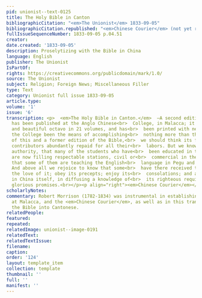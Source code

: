```yaml
---
pid: unionist--text-0125
title: The Holy Bible in Canton
bibliographicCitation: "<em>The Unionist</em> 1833-09-05"
bibliographicCitation.republished: "<em>Chinese Courier</em> (not yet researched)"
fullIssueSequenceNumber: 1833-09-05 p.04.51
creator: 
date.created: '1833-09-05'
description: Proselytizing with the Bible in China
language: English
publisher: The Unionist
IsPartOf: 
rights: https://creativecommons.org/publicdomain/mark/1.0/
source: The Unionist
subject: Religion; Foreign News; Miscellaneous Filler
type: Text
category: Unionist full issue 1833-09-05
article.type: 
volume: '1'
issue: '6'
transcription: <p>  <em>The Holy Bible in Canton.</em>  —A second edition of the Bible
  has been published at the Anglo Chinese<br>  College, in Malacca; it is a large
  and beautiful octavo in 21 volumes, and has<br>  been printed with new blocks. Had
  the College been the means of accomplishing<br>  nothing more than the publication
  of this and a former edition of the Bible,<br>  we should think its founder and
  contributors abundantly repaid for all their<br>  labors. But we know from good
  authority, that many of the students who have<br>  been educated in the college,
  are now filling respectable stations, civil or<br>  commercial in the Straits; and
  that some of them are teaching the English<br>  language in Pegu and Cochin China.
  And above all we rejoice to know that some<br>  have there received the gospel in
  the love of it; obey its precepts; enjoy its<br>  consolations; and assist, even
  in China itself, in diffusing a knowledge of<br>  its righteous requisites and its
  glorious promises.<br></p><p align="right"><em>Chinese Courier</em></p>
scholarlyNotes: 
commentary: Robert Morrison (1782-1834) was instrumental in establishing the college
  at Malacca, and the <em>Chinese Courier</em>, as well as in this translation of
  the Bible into Cantonese.
relatedPeople: 
featured: 
repeated: 
relatedImage: unionist--image-0191
relatedText: 
relatedTextIssue: 
filename: 
caption: 
order: '124'
layout: template_item
collection: template
thumbnail: ''
full: ''
manifest: ''
---
```

